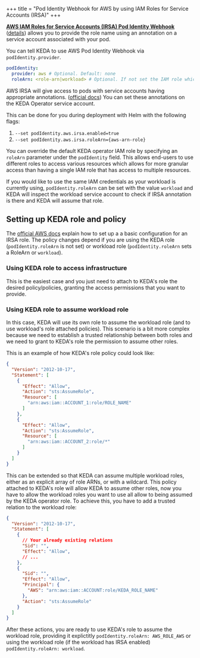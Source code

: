 +++
title = "Pod Identity Webhook for AWS by using IAM Roles for Service Accounts (IRSA)"
+++

[**AWS IAM Roles for Service Accounts (IRSA) Pod Identity Webhook**](https://github.com/aws/amazon-eks-pod-identity-webhook) ([details](https://aws.amazon.com/blogs/opensource/introducing-fine-grained-iam-roles-service-accounts/)) allows you to provide the role name using an annotation on a service account associated with your pod.

You can tell KEDA to use AWS Pod Identity Webhook via `podIdentity.provider`.

```yaml
podIdentity:
  provider: aws # Optional. Default: none
  roleArn: <role-arn|workload> # Optional. If not set the IAM role which the KEDA operator uses will be used
```

AWS IRSA will give access to pods with service accounts having appropriate annotations. ([official docs](https://aws.amazon.com/es/blogs/opensource/introducing-fine-grained-iam-roles-service-accounts/)) You can set these annotations on the KEDA Operator service account.

This can be done for you during deployment with Helm with the following flags: 

1. `--set podIdentity.aws.irsa.enabled=true`
2. `--set podIdentity.aws.irsa.roleArn={aws-arn-role}`

You can override the default KEDA operator IAM role by specifying an `roleArn` parameter under the `podIdentity` field. This allows end-users to use different roles to access various resources which allows for more granular access than having a single IAM role that has access to multiple resources.

If you would like to use the same IAM credentials as your workload is currently using, `podIdentity.roleArn` can be set with the value `workload` and KEDA will inspect the workload service account to check if IRSA annotation is there and KEDA will assume that role.

## Setting up KEDA role and policy

The [official AWS docs](https://aws.amazon.com/es/blogs/opensource/introducing-fine-grained-iam-roles-service-accounts/) explain how to set up a a basic configuration for an IRSA role. The policy changes depend if you are using the KEDA role (`podIdentity.roleArn` is not set) or workload role (`podIdentity.roleArn` sets a RoleArn or `workload`).

### Using KEDA role to access infrastructure

This is the easiest case and you just need to attach to KEDA's role the desired policy/policies, granting the access permissions that you want to provide.

### Using KEDA role to assume workload role

In this case, KEDA will use its own role to assume the workload role (and to use workload's role attached policies). This scenario is a bit more complex because we need to establish a trusted relationship between both roles and we need to grant to KEDA's role the permission to assume other roles.

This is an example of how KEDA's role policy could look like:

```json
{
  "Version": "2012-10-17",
  "Statement": [
    {
      "Effect": "Allow",
      "Action": "sts:AssumeRole",
      "Resource": [
        "arn:aws:iam::ACCOUNT_1:role/ROLE_NAME"
      ]
    },
    {
      "Effect": "Allow",
      "Action": "sts:AssumeRole",
      "Resource": [
        "arn:aws:iam::ACCOUNT_2:role/*"
      ]
    }
  ]
}
```
This can be extended so that KEDA can assume multiple workload roles, either as an explicit array of role ARNs, or with a wildcard.
This policy attached to KEDA's role will allow KEDA to assume other roles, now you have to allow the workload roles you want to use all allow to being assumed by the KEDA operator role. To achieve this, you have to add a trusted relation to the workload role:

```json
{
  "Version": "2012-10-17",
  "Statement": [
    {
      // Your already existing relations
      "Sid": "",
      "Effect": "Allow",
      // ...
    },
    {
      "Sid": "",
      "Effect": "Allow",
      "Principal": {
        "AWS": "arn:aws:iam::ACCOUNT:role/KEDA_ROLE_NAME"
      },
      "Action": "sts:AssumeRole"
    }
  ]
}
```

After these actions, you are ready to use KEDA's role to assume the workload role, providing it explictitly `podIdentity.roleArn: AWS_ROLE_AWS` or using the workload role (if the workload has IRSA enabled) `podIdentity.roleArn: workload`.